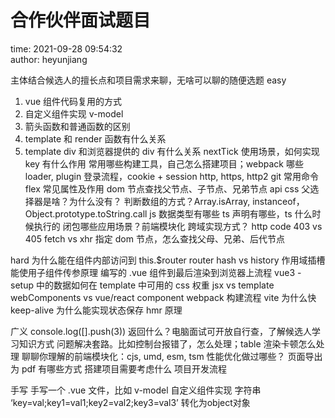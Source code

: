 # 合作伙伴面试题目

time: 2021-09-28 09:54:32  
author: heyunjiang

主体结合候选人的擅长点和项目需求来聊，无啥可以聊的随便选题
easy
1. vue 组件代码复用的方式
2. 自定义组件实现 v-model
3. 箭头函数和普通函数的区别
4. template 和 render 函数有什么关系
5. template div 和浏览器提供的 div 有什么关系
nextTick 使用场景，如何实现
key 有什么作用
常用哪些构建工具，自己怎么搭建项目；webpack 哪些 loader, plugin
登录流程，cookie + session
http, https, http2
git 常用命令
flex 常见属性及作用
dom 节点查找父节点、子节点、兄弟节点 api
css 父选择器是啥？为什么没有？
判断数组的方式？Array.isArray, instanceof，Object.prototype.toString.call
js 数据类型有哪些
ts 声明有哪些，ts 什么时候执行的
闭包哪些应用场景？前端模块化
跨域实现方式？
http code 403 vs 405
fetch vs xhr
指定 dom 节点，怎么查找父母、兄弟、后代节点

hard
为什么能在组件内部访问到 this.$router
router hash vs history
作用域插槽能使用子组件传参原理
编写的 .vue 组件到最后渲染到浏览器上流程
vue3 - setup 中的数据如何在 template 中可用的
css 权重
jsx vs template
webComponents vs vue/react component
webpack 构建流程
vite 为什么快
keep-alive 为什么能实现状态保存
hmr 原理


广义
console.log([].push(3)) 返回什么？电脑面试可开放自行查，了解候选人学习知识方式
问题解决套路。比如控制台报错了，怎么处理；table 渲染卡顿怎么处理
聊聊你理解的前端模块化：cjs, umd, esm, tsm
性能优化做过哪些？
页面导出为 pdf 有哪些方式
搭建项目需要考虑什么
项目开发流程

手写
手写一个 .vue 文件，比如 v-model 自定义组件实现
字符串 ‘key=val;key1=val1;key2=val2;key3=val3’ 转化为object对象
